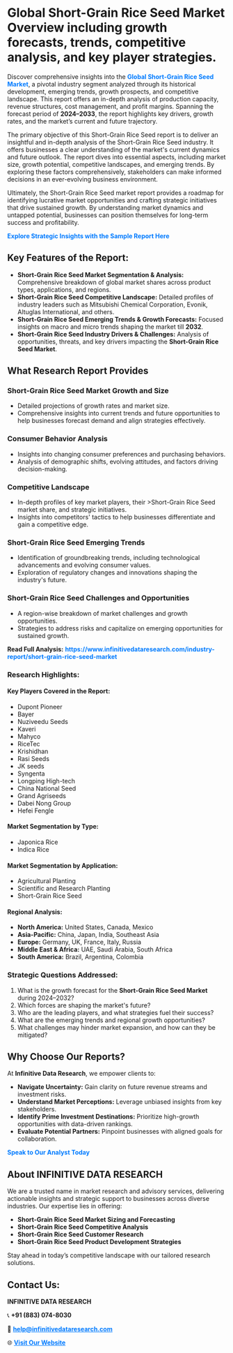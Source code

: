 <h1>Global Short-Grain Rice Seed Market Overview including growth forecasts, trends, competitive analysis, and key player strategies.</h1>
<p>
Discover comprehensive insights into the 
<a href="https://www.infinitivedataresearch.com/industry-report/short-grain-rice-seed-market" rel="dofollow" style="color: #007BFF; text-decoration: none;"><strong>Global Short-Grain Rice Seed Market</strong></a>, a pivotal industry segment analyzed through its historical development, emerging trends, growth prospects, and competitive landscape. This report offers an in-depth analysis of production capacity, revenue structures, cost management, and profit margins. Spanning the forecast period of <strong>2024–2033</strong>, the report highlights key drivers, growth rates, and the market’s current and future trajectory.
</p>
<p>
The primary objective of this Short-Grain Rice Seed report is to deliver an insightful and in-depth analysis of the Short-Grain Rice Seed industry. It offers businesses a clear understanding of the market's current dynamics and future outlook. The report dives into essential aspects, including market size, growth potential, competitive landscapes, and emerging trends. By exploring these factors comprehensively, stakeholders can make informed decisions in an ever-evolving business environment.
</p>
<p>
Ultimately, the Short-Grain Rice Seed market report provides a roadmap for identifying lucrative market opportunities and crafting strategic initiatives that drive sustained growth. By understanding market dynamics and untapped potential, businesses can position themselves for long-term success and profitability.
</p>
<p>
<a href="https://www.infinitivedataresearch.com/request-sample/reportId=104198" style="color: #007BFF; text-decoration: none;"><strong>Explore Strategic Insights with the Sample Report Here</strong></a>
</p>

<h2>Key Features of the Report:</h2>
<ul>
<li><strong>Short-Grain Rice Seed Market Segmentation & Analysis:</strong> Comprehensive breakdown of global market shares across product types, applications, and regions.</li>
<li><strong>Short-Grain Rice Seed Competitive Landscape:</strong> Detailed profiles of industry leaders such as Mitsubishi Chemical Corporation, Evonik, Altuglas International, and others.</li>
<li><strong>Short-Grain Rice Seed Emerging Trends & Growth Forecasts:</strong> Focused insights on macro and micro trends shaping the market till <strong>2032</strong>.</li>
<li><strong>Short-Grain Rice Seed Industry Drivers & Challenges:</strong> Analysis of opportunities, threats, and key drivers impacting the <strong>Short-Grain Rice Seed Market</strong>.</li>
</ul>

<h2>What Research Report Provides</h2>
<h3>Short-Grain Rice Seed Market Growth and Size</h3>
<ul>
<li>Detailed projections of growth rates and market size.</li>
<li>Comprehensive insights into current trends and future opportunities to help businesses forecast demand and align strategies effectively.</li>
</ul>

<h3>Consumer Behavior Analysis</h3>
<ul>
<li>Insights into changing consumer preferences and purchasing behaviors.</li>
<li>Analysis of demographic shifts, evolving attitudes, and factors driving decision-making.</li>
</ul>

<h3>Competitive Landscape</h3>
<ul>
<li>In-depth profiles of key market players, their >Short-Grain Rice Seed market share, and strategic initiatives.</li>
<li>Insights into competitors' tactics to help businesses differentiate and gain a competitive edge.</li>
</ul>

<h3>Short-Grain Rice Seed Emerging Trends</h3>
<ul>
<li>Identification of groundbreaking trends, including technological advancements and evolving consumer values.</li>
<li>Exploration of regulatory changes and innovations shaping the industry's future.</li>
</ul>

<h3>Short-Grain Rice Seed Challenges and Opportunities</h3>
<ul>
<li>A region-wise breakdown of market challenges and growth opportunities.</li>
<li>Strategies to address risks and capitalize on emerging opportunities for sustained growth.</li>
</ul>
<p><strong>Read Full Analysis:</strong> <a href="https://www.infinitivedataresearch.com/industry-report/short-grain-rice-seed-market" rel="dofollow" style="color: #007BFF; text-decoration: none;"><strong>https://www.infinitivedataresearch.com/industry-report/short-grain-rice-seed-market</strong></a></p>
<h3>Research Highlights:</h3>
<h4>Key Players Covered in the Report:</h4>
<ul><li>Dupont Pioneer</li><li>Bayer</li><li>Nuziveedu Seeds</li><li>Kaveri</li><li>Mahyco</li><li>RiceTec</li><li>Krishidhan</li><li>Rasi Seeds</li><li>JK seeds</li><li>Syngenta</li><li>Longping High-tech</li><li>China National Seed</li><li>Grand Agriseeds</li><li>Dabei Nong Group</li><li>Hefei Fengle</li></ul>
<h4>Market Segmentation by Type:</h4>
<ul><li>Japonica Rice</li><li>Indica Rice</li></ul>
<h4>Market Segmentation by Application:</h4>
<ul><li>Agricultural Planting</li><li>Scientific and Research Planting</li><li>Short-Grain Rice Seed</li></ul>

<h4>Regional Analysis:</h4>
<ul>
<li><strong>North America:</strong> United States, Canada, Mexico</li>
<li><strong>Asia-Pacific:</strong> China, Japan, India, Southeast Asia</li>
<li><strong>Europe:</strong> Germany, UK, France, Italy, Russia</li>
<li><strong>Middle East & Africa:</strong> UAE, Saudi Arabia, South Africa</li>
<li><strong>South America:</strong> Brazil, Argentina, Colombia</li>
</ul>

<h3>Strategic Questions Addressed:</h3>
<ol>
<li>What is the growth forecast for the <strong>Short-Grain Rice Seed Market</strong> during 2024–2032?</li>
<li>Which forces are shaping the market's future?</li>
<li>Who are the leading players, and what strategies fuel their success?</li>
<li>What are the emerging trends and regional growth opportunities?</li>
<li>What challenges may hinder market expansion, and how can they be mitigated?</li>
</ol>

<h2>Why Choose Our Reports?</h2>
<p>At <strong>Infinitive Data Research</strong>, we empower clients to:</p>
<ul>
<li><strong>Navigate Uncertainty:</strong> Gain clarity on future revenue streams and investment risks.</li>
<li><strong>Understand Market Perceptions:</strong> Leverage unbiased insights from key stakeholders.</li>
<li><strong>Identify Prime Investment Destinations:</strong> Prioritize high-growth opportunities with data-driven rankings.</li>
<li><strong>Evaluate Potential Partners:</strong> Pinpoint businesses with aligned goals for collaboration.</li>
</ul>
<p><a href="https://www.infinitivedataresearch.com/industry-report/short-grain-rice-seed-market" rel="dofollow" style="color: #007BFF; text-decoration: none;"><strong>Speak to Our Analyst Today</strong></a></p>

<h2>About INFINITIVE DATA RESEARCH</h2>
<p>We are a trusted name in market research and advisory services, delivering actionable insights and strategic support to businesses across diverse industries. Our expertise lies in offering:</p>
<ul>
<li><strong>Short-Grain Rice Seed Market Sizing and Forecasting</strong></li>
<li><strong>Short-Grain Rice Seed Competitive Analysis</strong></li>
<li><strong>Short-Grain Rice Seed Customer Research</strong></li>
<li><strong>Short-Grain Rice Seed Product Development Strategies</strong></li>
</ul>
<p>Stay ahead in today’s competitive landscape with our tailored research solutions.</p>

<h2>Contact Us:</h2>
<p><strong>INFINITIVE DATA RESEARCH</strong></p>
<p>📞 <strong>+91 (883) 074-8030</strong></p>
<p>📧 <strong><a href="mailto:help@infinitivedataresearch.com" style="color: #007BFF;">help@infinitivedataresearch.com</a></strong></p>
<p>🌐 <strong><a href="https://www.infinitivedataresearch.com" rel="dofollow" style="color: #007BFF;">Visit Our Website</a></strong></p>